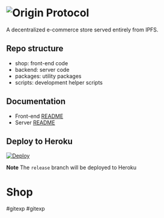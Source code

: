 # ![Origin Protocol](origin-header.png)

A decentralized e-commerce store served entirely from IPFS.

## Repo structure

- shop: front-end code
- backend: server code
- packages: utility packages
- scripts: development helper scripts

## Documentation

- Front-end [README](./shop/README.md)
- Server [README](./backend/README.md)

## Deploy to Heroku

[![Deploy](https://www.herokucdn.com/deploy/button.svg)](https://heroku.com/deploy?template=https://github.com/OriginProtocol/dshop/tree/release)

**Note** The `release` branch will be deployed to Heroku
# Shop
#gitexp
#gitexp
